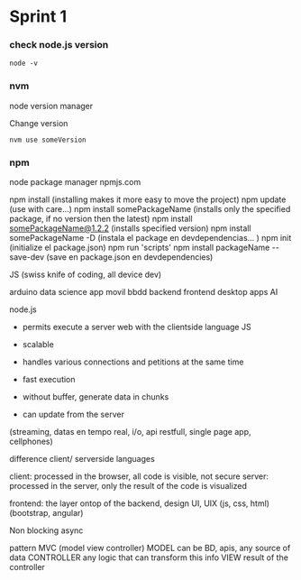 # Sprint 1

### check node.js version 

```
node -v
```

### nvm
node version manager

Change version

```
nvm use someVersion
```

### npm
node package manager
npmjs.com

npm install (installing makes it more easy to move the project)
npm update (use with care...)
npm install somePackageName (installs only the specified package, if no version then the latest)
npm install somePackageName@1.2.2 (installs specified version)
npm install somePackageName -D (instala el package en devdependencias... )
npm init (initialize el package.json)
npm run 'scripts'
npm install packageName -- save-dev (save en package.json en devdependencies)


JS (swiss knife of coding, all device dev)

arduino
data science
app movil
bbdd 
backend
frontend
desktop apps
AI


node.js 

- permits execute a server web with the clientside language JS

- scalable

- handles various connections and petitions at the same time

- fast execution

- without buffer, generate data in chunks

- can update from the server

(streaming, datas en tempo real, i/o, api restfull, single page app, cellphones)


difference client/ serverside languages

client: processed in the browser, all code is visible, not secure
server: processed in the server, only the result of the code is visualized

frontend: the layer ontop of the backend, design UI, UIX
(js, css, html)
(bootstrap, angular)


Non blocking async

pattern MVC (model view controller)
MODEL can be BD, apis, any source of data
CONTROLLER any logic that can transform this info
VIEW result of the controller


